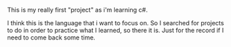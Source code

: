 This is my really first "project" as i'm learning c#.

I think this is the language that i want to focus on.
So I searched for projects to do in order to practice what I learned, so there it is.
Just for the record if I need to come back some time.
